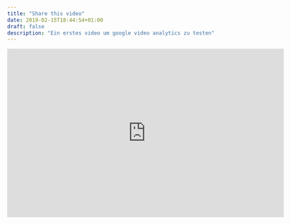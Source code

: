 ```yaml
---
title: "Share this video"
date: 2019-02-15T18:44:54+01:00
draft: false
description: "Ein erstes video um google video analytics zu testen"
---
```


<iframe src="https://player.vimeo.com/video/199737359?api=1&player_id=vimeo-player-1" id="vimeo-player-1" width="640" height="390" frameborder="0" data-progress="true" data-seek="true" data-bounce="false" webkitAllowFullScreen mozallowfullscreen allowFullScreen></iframe>


